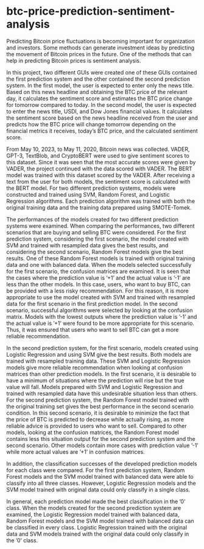 # btc-price-prediction-sentiment-analysis

Predicting Bitcoin price fluctuations is becoming important for organization and investors. Some methods can generate investment ideas by predicting the movement of Bitcoin prices in the future. One of the methods that can help in predicting Bitcoin prices is sentiment analysis. 

In this project, two different GUIs were created one of these GUIs contained the first prediction system and the other contained the second prediction system. In the first model, the user is expected to enter only the news title. Based on this news headline and obtaining the BTC price of the relevant day, it calculates the sentiment score and estimates the BTC price change for tomorrow compared to today. In the second model, the user is expected to enter the news title, USDI, and Dow Jones financial values. It calculates the sentiment score based on the news headline received from the user and predicts how the BTC price will change tomorrow depending on the financial metrics it receives, today’s BTC price, and the calculated sentiment score.

From May 10, 2023, to May 11, 2020, Bitcoin news was collected. VADER, GPT-3, TextBlob, and CryptoBERT were used to give sentiment scores to this dataset. Since it was seen that the most accurate scores were given by VADER, the project continued with the data scored with VADER. The BERT model was trained with this dataset scored by the VADER. After receiving a text from the user for both models, the sentiment score is calculated with the BERT model. For two different prediction systems, models were constructed and trained using SVM, Random Forest, and Logistic Regression algorithms. Each prediction algorithm was trained with both the original training data and the training data prepared using SMOTE-Tomek.

The performances of the models created for two different prediction systems were examined. When comparing the performances, two different scenarios that are buying and selling BTC were considered. For the first prediction system, considering the first scenario, the model created with SVM and trained with resampled data gives the best results, and considering the second scenario, Random Forest models give the best results. One of these Random Forest models is trained with original training data and one with balanced data. When the models selected successfully for the first scenario, the confusion matrices are examined. It is seen that the cases where the prediction value is ’+1’ and the actual value is ’-1’ are less than the other models. In this case, users, who want to buy BTC, can be provided with a less risky recommendation. For this reason, it is more appropriate to use the model created with SVM and trained with resampled data for the first scenario in the first prediction model.  In the second scenario, successful algorithms were selected by looking at the confusion matrix. Models with the lowest outputs where the prediction value is ’-1’ and the actual value is ’+1’ were found to be more appropriate for this scenario. Thus, it was ensured that users who want to sell BTC can get a more reliable recommendation.

In the second prediction system, for the first scenario, models created using Logistic Regression and using SVM give the best results. Both models are trained with resampled training data. These SVM and Logistic Regression models give more reliable recommendation when looking at confusion matrices than other prediction models. In the first scenario, it is desirable to have a minimum of situations where the prediction will rise but the true value will fall. Models prepared with SVM and Logistic Regression and trained with resampled data have this undesirable situation less than others. For the second prediction system, the Random Forest model trained with the original training set gives the best performance in the second scenario condition. In this second scenario, it is desirable to minimize the fact that the price of BTC is predicted to decrease while actually rising, as more reliable advice is provided to users who want to sell. Compared to other models, looking at the confusion matrices, the Random Forest model contains less this situation output for the second prediction system and the second scenario. Other models contain more cases with prediction value ’-1’ while more actual values are ’+1’ in confusion matrices.

In addition, the classification successes of the developed prediction models for each class were compared. For the first prediction system, Random Forest models and the SVM model trained with balanced data were able to classify into all three classes. However, Logistic Regression models and the SVM model trained with original data could only classify in a single class. 

In general, each prediction model made the best classification in the ’0’ class. When the models created for the second prediction system are examined, the Logistic Regression model trained with balanced data, Random Forest models and the SVM model trained with balanced data can be classified in every class. Logistic Regression trained with the original data and SVM models trained with the original data could only classify in the ’0’ class.



